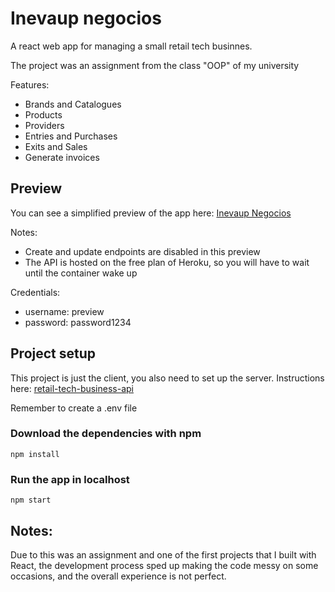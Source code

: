 # Inevaup negocios

A react web app for managing a small retail tech businnes.

The project was an assignment from the class "OOP" of my university

Features:

- Brands and Catalogues
- Products
- Providers
- Entries and Purchases
- Exits and Sales
- Generate invoices

## Preview

You can see a simplified preview of the app here: [Inevaup Negocios](https://inevaup-negocios.netlify.app/login)

Notes:

- Create and update endpoints are disabled in this preview
- The API is hosted on the free plan of Heroku, so you will have to wait until the container wake up

Credentials:

- username: preview
- password: password1234

## Project setup

This project is just the client, you also need to set up the server.
Instructions here: [retail-tech-business-api](https://github.com/dgop92/retail-tech-business-api)

Remember to create a .env file

### Download the dependencies with npm

```
npm install
```

### Run the app in localhost

```
npm start
```

## Notes:

Due to this was an assignment and one of the first projects that I built with React, the development process sped up making the code messy on some occasions, and the overall experience is not perfect.
